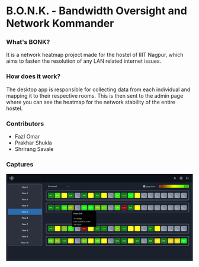 # B.O.N.K. - Bandwidth Oversight and Network Kommander

### What's BONK?
It is a network heatmap project made for the hostel of IIIT Nagpur, which aims to fasten the resolution of any LAN related internet issues.

### How does it work?
The desktop app is responsible for collecting data from each individual and mapping it to their respective rooms. This is then sent to the admin page where you can see the heatmap for the network stability of the entire hostel.

### Contributors
- Fazl Omar
- Prakhar Shukla
- Shrirang Savale

### Captures
![Example](/Images/main1.png)
